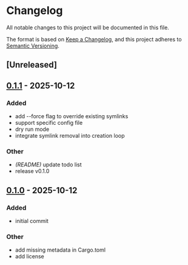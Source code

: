 # Changelog

All notable changes to this project will be documented in this file.

The format is based on [Keep a Changelog](https://keepachangelog.com/en/1.0.0/),
and this project adheres to [Semantic Versioning](https://semver.org/spec/v2.0.0.html).

## [Unreleased]

## [0.1.1](https://github.com/aguss787/symkeeper/compare/v0.1.0...v0.1.1) - 2025-10-12

### Added

- add --force flag to override existing symlinks
- support specific config file
- dry run mode
- integrate symlink removal into creation loop

### Other

- *(README)* update todo list
- release v0.1.0

## [0.1.0](https://github.com/aguss787/symkeeper/releases/tag/v0.1.0) - 2025-10-12

### Added

- initial commit

### Other

- add missing metadata in Cargo.toml
- add license
